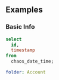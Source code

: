 ## Examples

### Basic Info

```sql
select
  id,
  timestamp
from
  chaos_date_time;
```

```yaml
folder: Account
```
